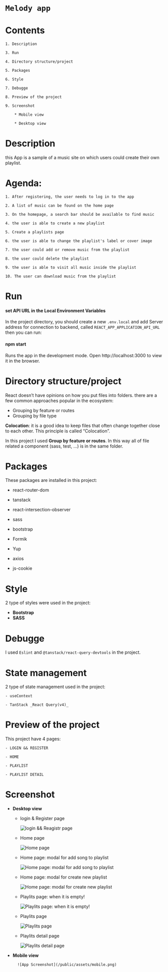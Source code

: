 # `Melody app`

# Contents

    1. Description
    
    3. Run

    4. Directory structure/project

    5. Packages

    6. Style

    7. Debugge

    8. Preview of the project
    
    9. Screenshot 

        * Mobile view
        
        * Desktop view
    
# Description

this App is a sample of a music site on which users could create their own playlist.

# Agenda:
    1. After registering, the user needs to log in to the app

    2. A list of music can be found on the home page

    3. On the homepage, a search bar should be available to find music

    4. the user is able to create a new playlist

    5. Create a playlists page

    6. the user is able to change the playlist's label or cover image 

    7. the user could add or remove music from the playlist

    8. the user could delete the playlist

    9. the user is able to visit all music inside the playlist
    
    10. The user can download music from the playlist

# Run

#### set API URL in the Local Environment Variables

In the project directory, you should create a new `.env.local` and 
add Server address for connection to backend, called `REACT_APP_APPLICATION_API_URL` then
you can run:

#### npm start

Runs the app in the development mode.
Open http://localhost:3000 to view it in the browser.


# Directory structure/project

React doesn’t have opinions on how you put files into folders. there are a few common approaches popular in the ecosystem:

- Grouping by feature or routes
- Grouping by file type

**Colocation**: it is a good idea to keep files that often change together close to each other. This principle is called “Colocation”.

In this project I used **Group by feature or routes**. In this way all of file related a component (sass, test, …) is in the same folder.

# Packages

These packages are installed in this project:

- react-router-dom

- tanstack

- react-intersection-observer

- sass

- bootstrap

- Formik

- Yup

- axios

- js-cookie

# Style

2 type of styles were used in the project:

- **Bootstrap**
- **SASS**

# Debugge
I used  `Eslint` and `@tanstack/react-query-devtools` in the project. 

# State management

2 type of state management used in the project:

    - useContext
    
    - TanStack _React Query(v4)_

# Preview of the project

This project have 4 pages:

    - LOGIN && REGISTER
    
    - HOME

    - PLAYLIST

    - PLAYLIST DETAIL

# Screenshot
    
- **Desktop view**
    
    - login & Register page

        ![login && Reagistr page](/public/assets/desktop1.png)

    - Home page
    
        ![Home page](/public/assets/desktop2.png)

    - Home page: modal for add song to playlist

        ![Home page: modal for add song to playlist](/public/assets/desktop4.png)

    - Home page: modal for create new playlist
    
        ![Home page: modal for create new playlist](/public/assets/desktop5.png)

    - Playlits page: when it is empty!
    
        ![Playlits page: when it is empty!](/public/assets/desktop6.png)
    
    - Playlits page
    
        ![Playlits page](/public/assets/desktop7.png)
    
    - Playlits detail page
    
        ![Playlits detail page](/public/assets/desktop3.png)

- **Mobile view**

        ![App Screenshot](/public/assets/mobile.png)